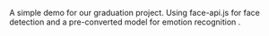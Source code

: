 A simple demo for our graduation project.
Using face-api.js for face detection and a pre-converted model for emotion recognition .
